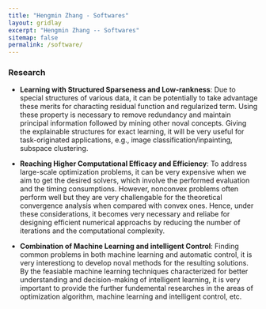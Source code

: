 ```yaml
---
title: "Hengmin Zhang - Softwares"
layout: gridlay
excerpt: "Hengmin Zhang -- Softwares"
sitemap: false
permalink: /software/
---
```



### **Research** 

- **Learning with Structured Sparseness and Low-rankness**:  Due to special structures of various data, it can be potentially to take advantage these merits for characting residual function and regularized term. Using these property is necessary to remove redundancy and maintain principal information followed by mining other noval concepts. Giving the explainable structures for exact learning, it
will be very useful for task-originated applications, e.g., image classification/inpainting, subspace clustering.


- **Reaching Higher Computational Efficacy and Efficiency**: To address large-scale optimization problems, it can be very expensive when we aim to get the desired solvers, which involve the performed evaluation and the timing consumptions. However, nonconvex problems often perform well but they are very challengable for the theoretical convergence analysis when compared with convex ones. Hence, under these considerations, it becomes very necessary and reliabe for designing efficient numerical approachs by reducing the number of iterations and the computational complexity.

- **Combination of Machine Learning and intelligent Control**: Finding common problems in both machine learning and automatic control, it is very interestiong to develop noval methods for the resulting solutions. By the feasiable machine learning techniques characterized for better understanding and decision-making of intelligent learning, it is very important to provide the further fundemental researches in the areas of optimization algorithm, machine learning and intelligent control, etc. 
